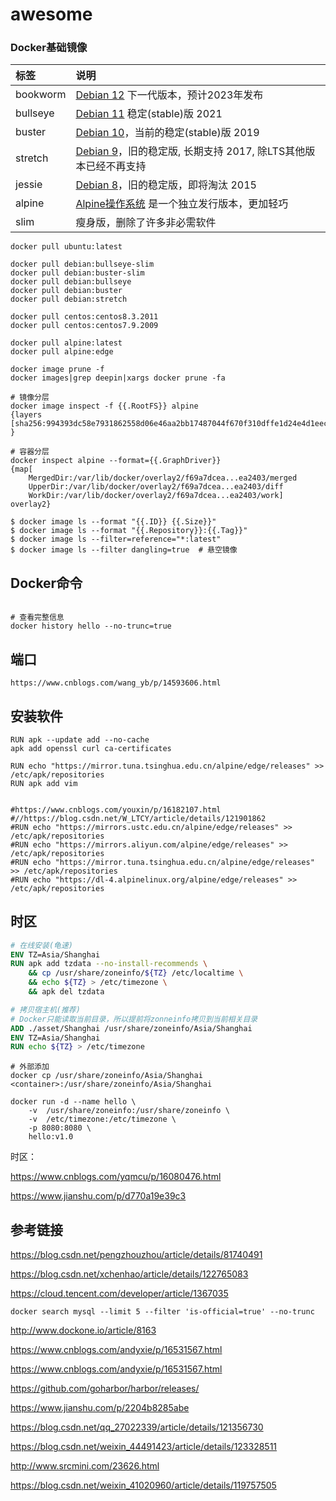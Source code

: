 # awesome

### Docker基础镜像

| 标签     | 说明   |
| :------- | :------- |
| bookworm | [Debian 12](https://wiki.debian.org/DebianBookworm) 下一代版本，预计2023年发布 |
| bullseye | [Debian 11](https://wiki.debian.org/DebianBullseye) 稳定(stable)版 2021 |
| buster   | [Debian 10](https://wiki.debian.org/DebianBuster)，当前的稳定(stable)版 2019  |
| stretch  | [Debian 9](https://wiki.debian.org/DebianStretch)，旧的稳定版, 长期支持 2017, 除LTS其他版本已经不再支持 |
| jessie   | [Debian 8](https://wiki.debian.org/DebianJessie)，旧的稳定版，即将淘汰 2015 |
| alpine   | [Alpine操作系统](https://alpinelinux.org/) 是一个独立发行版本，更加轻巧 |
| slim     | 瘦身版，删除了许多非必需软件|

```shell
docker pull ubuntu:latest

docker pull debian:bullseye-slim
docker pull debian:buster-slim
docker pull debian:bullseye
docker pull debian:buster
docker pull debian:stretch

docker pull centos:centos8.3.2011
docker pull centos:centos7.9.2009

docker pull alpine:latest
docker pull alpine:edge
```

```shell
docker image prune -f
docker images|grep deepin|xargs docker prune -fa
```



```shell
# 镜像分层
docker image inspect -f {{.RootFS}} alpine
{layers [sha256:994393dc58e7931862558d06e46aa2bb17487044f670f310dffe1d24e4d1eec7] }

# 容器分层
docker inspect alpine --format={{.GraphDriver}}
{map[
    MergedDir:/var/lib/docker/overlay2/f69a7dcea...ea2403/merged 
    UpperDir:/var/lib/docker/overlay2/f69a7dcea...ea2403/diff 
    WorkDir:/var/lib/docker/overlay2/f69a7dcea...ea2403/work] overlay2}
```

```shell
$ docker image ls --format "{{.ID}} {{.Size}}"
$ docker image ls --format "{{.Repository}}:{{.Tag}}"
$ docker image ls --filter=reference="*:latest"
$ docker image ls --filter dangling=true  # 悬空镜像
```



## Docker命令

```shell

# 查看完整信息
docker history hello --no-trunc=true
```

## 端口

```shell
https://www.cnblogs.com/wang_yb/p/14593606.html
```



## 安装软件

```shell
RUN apk --update add --no-cache
apk add openssl curl ca-certificates

RUN echo "https://mirror.tuna.tsinghua.edu.cn/alpine/edge/releases" >> /etc/apk/repositories
RUN apk add vim


#https://www.cnblogs.com/youxin/p/16182107.html
#//https://blog.csdn.net/W_LTCY/article/details/121901862
#RUN echo "https://mirrors.ustc.edu.cn/alpine/edge/releases" >> /etc/apk/repositories
#RUN echo "https://mirrors.aliyun.com/alpine/edge/releases" >> /etc/apk/repositories
#RUN echo "https://mirror.tuna.tsinghua.edu.cn/alpine/edge/releases" >> /etc/apk/repositories
#RUN echo "https://dl-4.alpinelinux.org/alpine/edge/releases" >> /etc/apk/repositories
```





## 时区

```dockerfile
# 在线安装(龟速)
ENV TZ=Asia/Shanghai
RUN apk add tzdata --no-install-recommends \
    && cp /usr/share/zoneinfo/${TZ} /etc/localtime \
    && echo ${TZ} > /etc/timezone \
    && apk del tzdata

# 拷贝宿主机(推荐)
# Docker只能读取当前目录，所以提前将zonneinfo拷贝到当前相关目录
ADD ./asset/Shanghai /usr/share/zoneinfo/Asia/Shanghai
ENV TZ=Asia/Shanghai
RUN echo ${TZ} > /etc/timezone
```

```shell
# 外部添加
docker cp /usr/share/zoneinfo/Asia/Shanghai <container>:/usr/share/zoneinfo/Asia/Shanghai

docker run -d --name hello \
	-v  /usr/share/zoneinfo:/usr/share/zoneinfo \
	-v  /etc/timezone:/etc/timezone \
	-p 8080:8080 \
	hello:v1.0 
```

时区：

https://www.cnblogs.com/yqmcu/p/16080476.html

https://www.jianshu.com/p/d770a19e39c3



## 参考链接

https://blog.csdn.net/pengzhouzhou/article/details/81740491

https://blog.csdn.net/xchenhao/article/details/122765083

https://cloud.tencent.com/developer/article/1367035


```shell
docker search mysql --limit 5 --filter 'is-official=true' --no-trunc
```


http://www.dockone.io/article/8163

https://www.cnblogs.com/andyxie/p/16531567.html

https://www.cnblogs.com/andyxie/p/16531567.html

https://github.com/goharbor/harbor/releases/

https://www.jianshu.com/p/2204b8285abe

https://blog.csdn.net/qq_27022339/article/details/121356730

https://blog.csdn.net/weixin_44491423/article/details/123328511

http://www.srcmini.com/23626.html

https://blog.csdn.net/weixin_41020960/article/details/119757505

